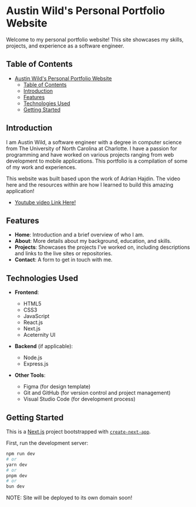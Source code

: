 # Austin Wild's Personal Portfolio Website

Welcome to my personal portfolio website! This site showcases my skills, projects, and experience as a software engineer.

## Table of Contents

- [Austin Wild's Personal Portfolio Website](#austin-wilds-personal-portfolio-website)
  - [Table of Contents](#table-of-contents)
  - [Introduction](#introduction)
  - [Features](#features)
  - [Technologies Used](#technologies-used)
  - [Getting Started](#getting-started)

## Introduction

I am Austin Wild, a software engineer with a degree in computer science from The University of North Carolina at Charlotte. I have a passion for programming and have worked on various projects ranging from web development to mobile applications. This portfolio is a compilation of some of my work and experiences.

This website was built based upon the work of Adrian Hajdin. The video here and the resources within are how I learned to build this amazing application!
- [Youtube video Link Here!](https://www.youtube.com/watch?v=FTH6Dn3AyIQ)


## Features

- **Home**: Introduction and a brief overview of who I am.
- **About**: More details about my background, education, and skills.
- **Projects**: Showcases the projects I've worked on, including descriptions and links to the live sites or repositories.
- **Contact**: A form to get in touch with me.

## Technologies Used

- **Frontend**:
  - HTML5
  - CSS3
  - JavaScript
  - React.js
  - Next.js
  - Aceternity UI

- **Backend** (if applicable):
  - Node.js
  - Express.js

- **Other Tools**:
  - Figma (for design template)
  - Git and GitHub (for version control and project management)
  - Visual Studio Code (for development process)

## Getting Started

This is a [Next.js](https://nextjs.org/) project bootstrapped with [`create-next-app`](https://github.com/vercel/next.js/tree/canary/packages/create-next-app).

First, run the development server:

```bash
npm run dev
# or
yarn dev
# or
pnpm dev
# or
bun dev
```

NOTE: Site will be deployed to its own domain soon!
